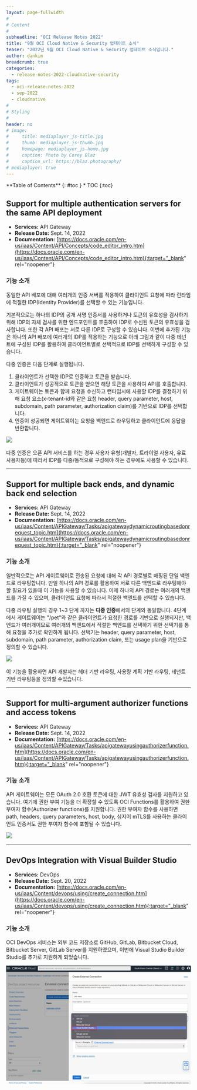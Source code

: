 ```yaml
---
layout: page-fullwidth
#
# Content
#
subheadline: "OCI Release Notes 2022"
title: "9월 OCI Cloud Native & Security 업데이트 소식"
teaser: "2022년 9월 OCI Cloud Native & Security 업데이트 소식입니다."
author: dankim
breadcrumb: true
categories:
  - release-notes-2022-cloudnative-security
tags:
  - oci-release-notes-2022
  - sep-2022
  - cloudnative
#
# Styling
#
header: no
# image:
#     title: mediaplayer_js-title.jpg
#     thumb: mediaplayer_js-thumb.jpg
#     homepage: mediaplayer_js-home.jpg
#     caption: Photo by Corey Blaz
#     caption_url: https://blaz.photography/
# mediaplayer: true
---
```


<div class="panel radius" markdown="1">
**Table of Contents**
{: #toc }
*  TOC
{:toc}
</div>

## Support for multiple authentication servers for the same API deployment
* **Services:** API Gateway
* **Release Date:** Sept. 14, 2022
* **Documentation:** [https://docs.oracle.com/en-us/iaas/Content/API/Concepts/code_editor_intro.htm](https://docs.oracle.com/en-us/iaas/Content/API/Concepts/code_editor_intro.htm){:target="_blank" rel="noopener"} 

### 기능 소개
동일한 API 배포에 대해 여러개의 인증 서버를 적용하여 클라이언트 요청에 따라 런타임에 적절한 IDP(Identity Provider)를 선택할 수 있는 기능입니다.

기본적으로는 하나의 IDP의 공개 서명 인증서를 사용하거나 토큰의 유효성을 검사하기 위해 IDP의 자체 검사를 위한 엔드포인트를 호출하여 IDP로 수신된 토큰의 유효성을 검사합니다. 또한 각 API 배포는 서로 다른 IDP로 구성할 수 있습니다. 이번에 추가된 기능은 하나의 API 배포에 여러개의 IDP를 적용하는 기능으로 아래 그림과 같이 다중 테넌트에 구성된 IDP를 활용하여 클라이언트별로 선택적으로 IDP를 선택하게 구성할 수 있습니다. 

다중 인증은 다음 단계로 실행됩니다.
1. 클라이언트가 선택한 IDP로 인증하고 토큰을 받습니다.
2. 클라이언트가 성공적으로 토큰을 얻으면 해당 토큰을 사용하여 API를 호출합니다.
3. 게이트웨이는 토큰과 함께 요청을 수신하고 런타임시에 사용할 IDP를 결정하기 위해 요청 요소(x-tenant-id와 같은 요청 header, query parameter, host, subdomain, path parameter, authorization claim)를 기반으로 IDP를 선택합니다.
4. 인증이 성공되면 게이트웨이는 요청을 백엔드로 라우팅하고 클라이언트에 응답을 반환합니다.

![](https://blogs.oracle.com/content/published/api/v1.1/assets/CONT17032CCFD0DB449086A523F55C3D7736/Medium?cb=_cache_ad89&format=jpg&channelToken=f7814d202b7d468686f50574164024ec)

다중 인증은 오픈 API 서비스를 하는 경우 사용자 유형(개발자, 트라이얼 사용자, 유료 사용자등)에 따라서 IDP를 다중/동적으로 구성해야 하는 경우에도 사용할 수 있습니다.

---

## Support for multiple back ends, and dynamic back end selection
* **Services:** API Gateway
* **Release Date:** Sept. 14, 2022
* **Documentation:** [https://docs.oracle.com/en-us/iaas/Content/APIGateway/Tasks/apigatewaydynamicroutingbasedonrequest_topic.htm](https://docs.oracle.com/en-us/iaas/Content/APIGateway/Tasks/apigatewaydynamicroutingbasedonrequest_topic.htm){:target="_blank" rel="noopener"} 

### 기능 소개
일반적으로는 API 게이트웨이로 전송된 요청에 대해 각 API 경로별로 매핑된 단일 백엔드로 라우팅합니다. 만일 하나의 API 경로를 활용하여 서로 다른 백엔드로 라우팅해야 할 필요가 있을때 이 기능을 사용할 수 있습니다. 이제 하나의 API 경로는 여러개의 백엔드를 가질 수 있으며, 클라이언트 요청에 따라서 적절한 백엔드를 선택할 수 있습니다.

다중 라우팅 실행의 경우 1~3 단계 까지는 **다중 인증**에서의 단계와 동일합니다. 4단계에서 게이트웨이는 "/pet"와 같은 클라이언트가 요청한 경로를 기반으로 실행되지만, 백엔드가 여러개이므로 여러개의 백엔드에서 적절한 백엔드를 선택하기 위한 선택기를 통해 요청을 추가로 확인하게 됩니다. 선택기는 header, query parameter, host, subdomain, path parameter, authorization claim, 또는 usage plan을 기반으로 정의할 수 있습니다.

![](https://blogs.oracle.com/content/published/api/v1.1/assets/CONT36E995344A2D4DD596E8839E0B4566E9/Medium?cb=_cache_ad89&format=jpg&channelToken=f7814d202b7d468686f50574164024ec)

이 기능을 활용하면 API 개발자는 헤더 기반 라우팅, 사용량 계획 기반 라우팅, 테넌트 기반 라우팅등을 정의할 수있습니다.

---

## Support for multi-argument authorizer functions and access tokens
* **Services:** API Gateway
* **Release Date:** Sept. 14, 2022
* **Documentation:** [https://docs.oracle.com/en-us/iaas/Content/APIGateway/Tasks/apigatewayusingauthorizerfunction.htm](https://docs.oracle.com/en-us/iaas/Content/APIGateway/Tasks/apigatewayusingauthorizerfunction.htm){:target="_blank" rel="noopener"} 

### 기능 소개
API 게이트웨이는 모든 OAuth 2.0 호환 토큰에 대한 JWT 유효성 검사를 지원하고 있습니다. 여기에 권한 부여 기능을 더 확장할 수 있도록 OCI Functions를 활용하여 권한 부여자 함수(Authorizer functions)를 지원합니다. 권한 부여자 함수를 사용하면 path, headers, query parameters, host, body, 심지어 mTLS를 사용하는 클라이언트 인증서도 권한 부여자 함수에 포함될 수 있습니다.

![](https://blogs.oracle.com/content/published/api/v1.1/assets/CONT20AB8154E42D4C7FB1E8A30D7B449C88/Medium?cb=_cache_ad89&format=jpg&channelToken=f7814d202b7d468686f50574164024ec)

---

## DevOps Integration with Visual Builder Studio
* **Services:** DevOps
* **Release Date:** Sept. 20, 2022
* **Documentation:** [https://docs.oracle.com/en-us/iaas/Content/devops/using/create_connection.htm](https://docs.oracle.com/en-us/iaas/Content/devops/using/create_connection.htm){:target="_blank" rel="noopener"} 

### 기능 소개
OCI DevOps 서비스는 외부 코드 저장소로 GitHub, GitLab, Bitbucket Cloud, Bitbucket Server, GitLab Server를 지원하였으며, 이번에 Visual Studio Builder Studio를 추가로 지원하게 되었습니다.

![](/assets/img/cloudnative-security/2022/oci-cloudnative-security-release-notes-09-1.png)